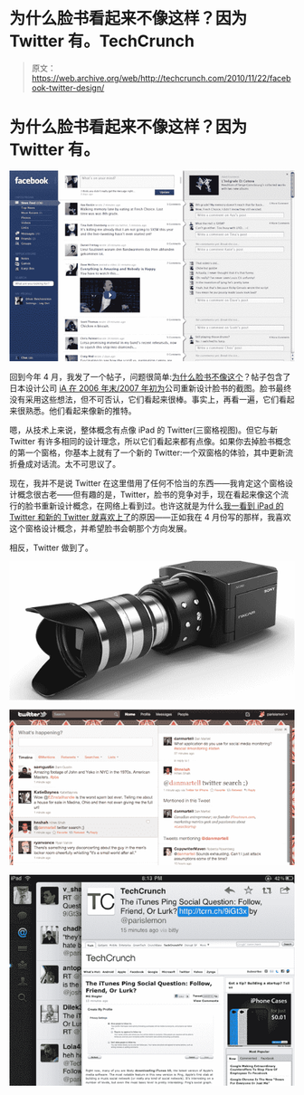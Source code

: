 # 为什么脸书看起来不像这样？因为 Twitter 有。TechCrunch

> 原文：<https://web.archive.org/web/http://techcrunch.com/2010/11/22/facebook-twitter-design/>

# 为什么脸书看起来不像这样？因为 Twitter 有。

![](img/3442f49f9a071a071add09622165ae5d.png "5")

回到今年 4 月，我发了一个帖子，问题很简单:[为什么脸书不像这个](https://web.archive.org/web/20230202214132/https://techcrunch.com/2010/04/21/facebook-design/)？帖子包含了日本设计公司 [iA 在 2006 年末/2007 年初为](https://web.archive.org/web/20230202214132/http://www.informationarchitects.jp/en/ias-2006-facebook-designs-redesigned/)公司重新设计脸书的截图。脸书最终没有采用这些想法，但不可否认，它们看起来很棒。事实上，再看一遍，它们看起来很熟悉。他们看起来像新的推特。

嗯，从技术上来说，整体概念有点像 iPad 的 Twitter(三窗格视图)。但它与新 Twitter 有许多相同的设计理念，所以它们看起来都有点像。如果你去掉脸书概念的第一个窗格，你基本上就有了一个新的 Twitter:一个双窗格的体验，其中更新流折叠成对话流。太不可思议了。

现在，我并不是说 Twitter 在这里借用了任何不恰当的东西——我肯定这个窗格设计概念很古老——但有趣的是，Twitter，脸书的竞争对手，现在看起来像这个流行的脸书重新设计概念，在网络上看到过。也许这就是为什么[我一看到 iPad 的 Twitter 和新的 Twitter 就喜欢上了](https://web.archive.org/web/20230202214132/https://techcrunch.com/2010/09/01/twitter-for-ipad/)的原因——正如我在 4 月份写的那样，我喜欢这个窗格设计概念，并希望脸书会朝那个方向发展。

相反，Twitter 做到了。

![](img/78c0b0847f99b5c024882aadf7d66ebd.png "1")

![](img/b88a560bc7394c3f9d7909b23f79b720.png "2")

![](img/abf6b27196307f46ce4129e5042c411f.png "4")